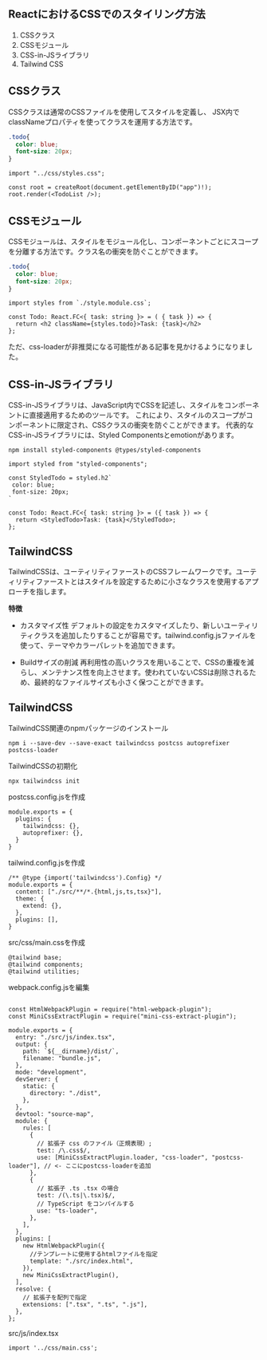 ## ReactにおけるCSSでのスタイリング方法

1. CSSクラス
2. CSSモジュール
3. CSS-in-JSライブラリ
4. Tailwind CSS

## CSSクラス

CSSクラスは通常のCSSファイルを使用してスタイルを定義し、
JSX内でclassNameプロパティを使ってクラスを運用する方法です。

``` css/style.css
.todo{
  color: blue;
  font-size: 20px;
}
```

``` index.tsx
import "../css/styles.css";

const root = createRoot(document.getElementByID("app")!);
root.render(<TodoList />);
```

## CSSモジュール

CSSモジュールは、スタイルをモジュール化し、コンポーネントごとにスコープを分離する方法です。クラス名の衝突を防ぐことができます。

``` style.module.css
.todo{
  color: blue;
  font-size: 20px;
}
```

``` TodoItem.tsx
import styles from `./style.module.css`;

const Todo: React.FC<{ task: string }> = ( { task }) => {
  return <h2 className={styles.todo}>Task: {task}</h2>
};
```
ただ、css-loaderが非推奨になる可能性がある記事を見かけるようになりました。

## CSS-in-JSライブラリ

CSS-in-JSライブラリは、JavaScript内でCSSを記述し、スタイルをコンポーネントに直接適用するためのツールです。
これにより、スタイルのスコープがコンポーネントに限定され、CSSクラスの衝突を防ぐことができます。
代表的なCSS-in-JSライブラリには、Styled Componentsとemotionがあります。

``` install
npm install styled-components @types/styled-components
```

``` Todo.tsx
import styled from "styled-components";

const StyledTodo = styled.h2`
 color: blue;
 font-size: 20px;
`

const Todo: React.FC<{ task: string }> = ({ task }) => {
  return <StyledTodo>Task: {task}</StyledTodo>;
};
```

## TailwindCSS

TailwindCSSは、ユーティリティファーストのCSSフレームワークです。ユーティリティファーストとはスタイルを設定するために小さなクラスを使用するアプローチを指します。

**特徴**
- カスタマイズ性
デフォルトの設定をカスタマイズしたり、新しいユーティリティクラスを追加したりすることが容易です。tailwind.config.jsファイルを使って、テーマやカラーパレットを追加できます。

- Buildサイズの削減
再利用性の高いクラスを用いることで、CSSの重複を減らし、メンテナンス性を向上させます。使われていないCSSは削除されるため、最終的なファイルサイズも小さく保つことができます。

## TailwindCSS

TailwindCSS関連のnpmパッケージのインストール
```
npm i --save-dev --save-exact tailwindcss postcss autoprefixer postcss-loader
```

TailwindCSSの初期化
```
npx tailwindcss init
```

postcss.config.jsを作成
```
module.exports = {
  plugins: {
    tailwindcss: {},
    autoprefixer: {},
  }
}
```

tailwind.config.jsを作成
```
/** @type {import('tailwindcss').Config} */
module.exports = {
  content: ["./src/**/*.{html,js,ts,tsx}"],
  theme: {
    extend: {},
  },
  plugins: [],
}
```

src/css/main.cssを作成
```
@tailwind base;
@tailwind components;
@tailwind utilities;
```

webpack.config.jsを編集
```

const HtmlWebpackPlugin = require("html-webpack-plugin");
const MiniCssExtractPlugin = require("mini-css-extract-plugin");

module.exports = {
  entry: "./src/js/index.tsx",
  output: {
    path: `${__dirname}/dist/`,
    filename: "bundle.js",
  },
  mode: "development",
  devServer: {
    static: {
      directory: "./dist",
    },
  },
  devtool: "source-map",
  module: {
    rules: [
      {
        // 拡張子 css のファイル（正規表現）;
        test: /\.css$/,
        use: [MiniCssExtractPlugin.loader, "css-loader", "postcss-loader"], // <- ここにpostcss-loaderを追加
      },
      {
        // 拡張子 .ts .tsx の場合
        test: /(\.ts|\.tsx)$/,
        // TypeScript をコンパイルする
        use: "ts-loader",
      },
    ],
  },
  plugins: [
    new HtmlWebpackPlugin({
      //テンプレートに使用するhtmlファイルを指定
      template: "./src/index.html",
    }),
    new MiniCssExtractPlugin(),
  ],
  resolve: {
    // 拡張子を配列で指定
    extensions: [".tsx", ".ts", ".js"],
  },
};
```

src/js/index.tsx
```
import '../css/main.css';
```